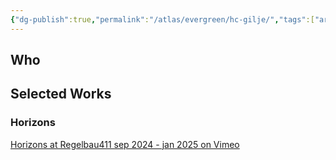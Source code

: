 ```yaml
---
{"dg-publish":true,"permalink":"/atlas/evergreen/hc-gilje/","tags":["artist","🌲"],"updated":"2025-10-08T15:08:34.678-07:00"}
---
```


## Who

## Selected Works

### Horizons

[Horizons at Regelbau411 sep 2024 - jan 2025 on Vimeo](https://vimeo.com/1019505702)
